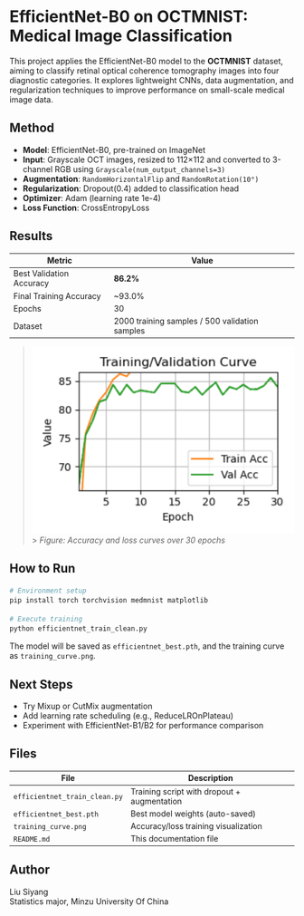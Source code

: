 # EfficientNet-B0 on OCTMNIST: Medical Image Classification

This project applies the EfficientNet-B0 model to the **OCTMNIST** dataset, aiming to classify retinal optical coherence tomography images into four diagnostic categories. It explores lightweight CNNs, data augmentation, and regularization techniques to improve performance on small-scale medical image data.

## Method

- **Model**: EfficientNet-B0, pre-trained on ImageNet
- **Input**: Grayscale OCT images, resized to 112×112 and converted to 3-channel RGB using `Grayscale(num_output_channels=3)`
- **Augmentation**: `RandomHorizontalFlip` and `RandomRotation(10°)`
- **Regularization**: Dropout(0.4) added to classification head
- **Optimizer**: Adam (learning rate 1e-4)
- **Loss Function**: CrossEntropyLoss

## Results

| Metric                   | Value                                          |
| ------------------------ | ---------------------------------------------- |
| Best Validation Accuracy | **86.2%**                                      |
| Final Training Accuracy  | ~93.0%                                         |
| Epochs                   | 30                                             |
| Dataset                  | 2000 training samples / 500 validation samples |

> ![Training Curve](training_curve.png) > _Figure: Accuracy and loss curves over 30 epochs_

## How to Run

```bash
# Environment setup
pip install torch torchvision medmnist matplotlib

# Execute training
python efficientnet_train_clean.py
```

The model will be saved as `efficientnet_best.pth`, and the training curve as `training_curve.png`.

## Next Steps

- Try Mixup or CutMix augmentation
- Add learning rate scheduling (e.g., ReduceLROnPlateau)
- Experiment with EfficientNet-B1/B2 for performance comparison

## Files

| File                          | Description                                 |
| ----------------------------- | ------------------------------------------- |
| `efficientnet_train_clean.py` | Training script with dropout + augmentation |
| `efficientnet_best.pth`       | Best model weights (auto-saved)             |
| `training_curve.png`          | Accuracy/loss training visualization        |
| `README.md`                   | This documentation file                     |

## Author

Liu Siyang  
Statistics major, Minzu University Of China
